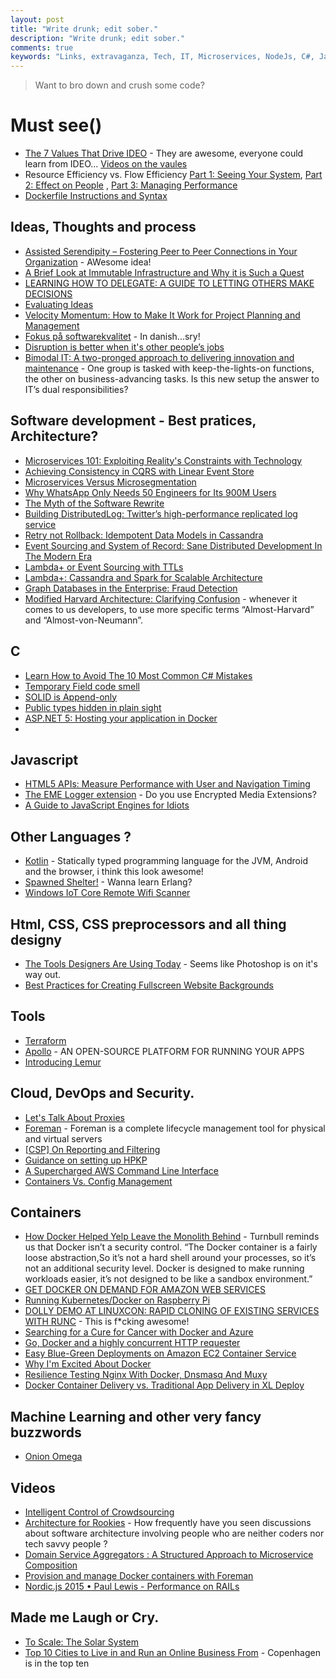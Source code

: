 ```yaml
---
layout: post
title: "Write drunk; edit sober."
description: "Write drunk; edit sober."
comments: true
keywords: "Links, extravaganza, Tech, IT, Microservices, NodeJs, C#, Javascript, Solution architecture"
---
```

> Want to bro down and crush some code?

#  Must see() #
  * [The 7 Values That Drive IDEO](http://designthinking.ideo.com/?p=1282) - They are awesome, everyone could learn from IDEO... [Videos on the vaules](https://vimeopro.com/ideo/value-videos) 
  * Resource Efficiency vs. Flow Efficiency  [Part 1: Seeing Your System](http://www.jrothman.com/mpd/agile/2015/09/resource-efficiency-vs-flow-efficiency-part-1-seeing-your-system/?), [Part 2: Effect on People](http://www.jrothman.com/mpd/agile/2015/09/resource-efficiency-vs-flow-efficiency-part-2-effect-on-people/) , [Part 3: Managing Performance](http://www.jrothman.com/mpd/agile/2015/09/resource-efficiency-vs-flow-efficiency-part-3-managing-performance/)
  * [Dockerfile Instructions and Syntax](https://deis.com/blog/2015/dockerfile-instructions-syntax)

##  Ideas, Thoughts and process  ##
  * [Assisted Serendipity – Fostering Peer to Peer Connections in Your Organization](https://codeascraft.com/2015/09/15/assisted-serendipity/) - AWesome idea!
  * [A Brief Look at Immutable Infrastructure and Why it is Such a Quest](http://thenewstack.io/a-brief-look-at-immutable-infrastructure-and-why-it-is-such-a-quest/)
  * [LEARNING HOW TO DELEGATE: A GUIDE TO LETTING OTHERS MAKE DECISIONS](http://www.fastcompany.com/3051287/lessons-learned/delegate-or-die-how-to-step-back-and-let-others-make-decisions)
  * [Evaluating Ideas](http://alistapart.com/blog/post/evaluating-ideas)
  * [Velocity Momentum: How to Make It Work for Project Planning and Management](https://dzone.com/articles/velocity-momentum-how-to-make-it-work-for-project-2)
  * [Fokus på softwarekvalitet](http://qed.dk/helena-meyer/2015/09/21/fokus-paa-softwarekvalitet/) - In danish...sry!
  * [Disruption is better when it's other people’s jobs](https://signalvnoise.com/posts/3944-disruption-is-better-when-its-other-peoples-jobs)
  * [Bimodal IT: A two-pronged approach to delivering innovation and maintenance](http://www.cio.com/article/2984916/leadership-management/bimodal-it-a-two-pronged-approach-to-delivering-innovation-and-maintenance.html#tk.rss_itstrategy) - One group is tasked with keep-the-lights-on functions, the other on business-advancing tasks. Is this new setup the answer to IT’s dual responsibilities?

##  Software development - Best pratices, Architecture? ##
  * [Microservices 101: Exploiting Reality's Constraints with Technology](http://www.typesafe.com/blog/microservices-101-exploiting-realitys-constraints-with-technology)
  * [Achieving Consistency in CQRS with Linear Event Store](http://www.javacodegeeks.com/2015/09/achieving-consistency-in-cqrs-with-linear-event-store.html)
  * [Microservices Versus Microsegmentation](https://dzone.com/articles/microservices-versus-microsegmentation)
  * [Why WhatsApp Only Needs 50 Engineers for Its 900M Users](http://www.wired.com/2015/09/whatsapp-serves-900-million-users-50-engineers/)
  * [The Myth of the Software Rewrite](http://blog.ndepend.com/the-myth-of-the-software-rewrite/)
  * [Building DistributedLog: Twitter’s high-performance replicated log service](https://blog.twitter.com/2015/building-distributedlog-twitter-s-high-performance-replicated-log-service)
  *  [Retry not Rollback: Idempotent Data Models in Cassandra](https://lostechies.com/ryansvihla/2015/09/17/retry-not-rollback-idempotent-data-models-in-cassandra/)
  * [Event Sourcing and System of Record: Sane Distributed Development In The Modern Era](https://lostechies.com/ryansvihla/2015/09/17/event-sourcing-and-system-of-record-sane-distributed-development-in-the-modern-era-2/)
  * [Lambda+ or Event Sourcing with TTLs](https://lostechies.com/ryansvihla/2015/09/17/lambda-or-event-sourcing-with-ttls/)
  * [Lambda+: Cassandra and Spark for Scalable Architecture](https://lostechies.com/ryansvihla/2015/09/17/lambda-cassandra-and-spark-for-scalable-architecture/)
  * [Graph Databases in the Enterprise: Fraud Detection](http://neo4j.com/blog/enterprise-fraud-detection/)
  * [Modified Harvard Architecture: Clarifying Confusion](http://ithare.com/modified-harvard-architecture-clarifying-confusion/) -  whenever it comes to us developers, to use more specific terms “Almost-Harvard” and “Almost-von-Neumann”.

##  **C** ##
  * [Learn How to Avoid The 10 Most Common C# Mistakes](http://www.toptal.com/c-sharp/top-10-mistakes-that-c-sharp-programmers-make)
  * [Temporary Field code smell](http://blog.ploeh.dk/2015/09/18/temporary-field-code-smell/)
  * [SOLID is Append-only](http://blog.ploeh.dk/2012/01/03/SOLIDisAppend-only/)
  * [Public types hidden in plain sight](http://blog.ploeh.dk/2015/09/21/public-types-hidden-in-plain-sight/)
  * [ASP.NET 5: Hosting your application in Docker](http://blog.2mas.xyz/asp-net-5-hosting-your-application-in-docker/)
  * 

##  Javascript ##
  * [HTML5 APIs: Measure Performance with User and Navigation Timing](http://www.noupe.com/design/using-html5-apis-measure-performance-with-user-and-navigation-timing-87346.html?)
  * [The EME Logger extension](https://developers.google.com/web/updates/2015/09/eme-logger) - Do you use Encrypted Media Extensions?
  * [A Guide to JavaScript Engines for Idiots](http://developer.telerik.com/featured/a-guide-to-javascript-engines-for-idiots/?)

##  Other Languages ? ##
  * [Kotlin](http://kotlinlang.org/) - Statically typed programming language for the JVM, Android and the browser, i think this look awesome!
  * [Spawned Shelter!](http://spawnedshelter.com/) - Wanna learn Erlang?
  * [Windows IoT Core Remote Wifi Scanner](http://blog.falafel.com/windows-iot-core-remote-wifi-scanner/)


##  Html, CSS, CSS preprocessors and all thing designy ##
  * [The Tools Designers Are Using Today](http://tools.subtraction.com/) - Seems like Photoshop is on it's way out.
  * [Best Practices for Creating Fullscreen Website Backgrounds](http://webdesignledger.com/fullscreen-website-backgrounds?)


##  Tools ##
  * [Terraform](https://www.terraform.io/)
  * [Apollo](http://capgemini.github.io/devops/apollo/) - AN OPEN-SOURCE PLATFORM FOR RUNNING YOUR APPS
  * [Introducing Lemur](http://techblog.netflix.com/2015/09/introducing-lemur.html)

##  Cloud, DevOps and Security.  ##
  * [Let's Talk About Proxies](https://engineering.opendns.com/2015/09/18/lets-talk-about-proxies/)
  * [Foreman](http://theforeman.org/) - Foreman is a complete lifecycle management tool for physical and virtual servers
  * [[CSP] On Reporting and Filtering](https://blogs.dropbox.com/tech/2015/09/on-csp-reporting-and-filtering/)
  * [Guidance on setting up HPKP](https://scotthelme.co.uk/guidance-on-setting-up-hpkp)
  * [A Supercharged AWS Command Line Interface](https://github.com/donnemartin/saws)
  * [Containers Vs. Config Management](https://blog.containership.io/containers-vs-config-management-e64cbb744a94)

## Containers ##
  * [How Docker Helped Yelp Leave the Monolith Behind](http://thenewstack.io/docker-helped-yelp-leave-monolith-behind/) - Turnbull reminds us that Docker isn’t a security control. “The Docker container is a fairly loose abstraction,So it’s not a hard shell around your processes, so it’s not an additional security level. Docker is designed to make running workloads easier, it’s not designed to be like a sandbox environment.”
  * [GET DOCKER ON DEMAND FOR AMAZON WEB SERVICES](https://blog.docker.com/2015/09/docker-on-demand-aws/)
  * [Running Kubernetes/Docker on Raspberry Pi](https://dzone.com/articles/running-kubernetesdocker-on-raspberry-pi)
  * [DOLLY DEMO AT LINUXCON: RAPID CLONING OF EXISTING SERVICES WITH RUNC](https://blog.docker.com/2015/09/dolly-demo-linuxcon-runc/) - This is f*cking awesome!
  * [Searching for a Cure for Cancer with Docker and Azure](http://rgardler.github.io/2015/09/13/searcing_for_a_cure_for__cancer_with_docker_and_azure/?)
  * [Go, Docker and a highly concurrent HTTP requester](http://www.integralist.co.uk/posts/go-requester.html?)
  * [Easy Blue-Green Deployments on Amazon EC2 Container Service](http://blog.codeship.com/easy-blue-green-deployments-on-amazon-ec2-container-service/)
  * [Why I'm Excited About Docker](https://deis.com/blog/2015/why-excited-about-docker?)
  * [Resilience Testing Nginx With Docker, Dnsmasq And Muxy](http://www.onegeek.com.au/articles/resilience-testing-nginx-with-docker-dnsmasq-and-muxy)
  * [Docker Container Delivery vs. Traditional App Delivery in XL Deploy](http://blog.xebialabs.com/2015/09/16/docker-container-delivery-vs-traditional-app-delivery-in-xl-deploy/?)

## Machine Learning and other very fancy buzzwords ##
  * [Onion Omega](https://onion.io/)

##  Videos ##
  * [Intelligent Control of Crowdsourcing](http://research.microsoft.com/apps/video/default.aspx?id=256029)
  * [Architecture for Rookies](https://skillsmatter.com/skillscasts/6685-architecture-for-rookies) - How frequently have you seen discussions about software architecture involving people who are neither coders nor tech savvy people ?
  * [Domain Service Aggregators : A Structured Approach to Microservice Composition](https://skillsmatter.com/skillscasts/6685-architecture-for-rookies)
  * [Provision and manage Docker containers with Foreman](https://www.youtube.com/watch?v=oqXa6duSVrw)
  * [Nordic.js 2015 • Paul Lewis - Performance on RAILs](https://www.youtube.com/watch?v=uJMA2n4RL6s&utm_source=webopsweekly&utm_medium=email)

##  Made me Laugh or Cry.  ##
  * [To Scale: The Solar System](https://vimeo.com/139407849)
  * [Top 10 Cities to Live in and Run an Online Business From](http://ecommerce-platforms.com/ecommerce-resources/top-10-cities-to-live-in-and-run-an-online-business-from) - Copenhagen is in the top ten
